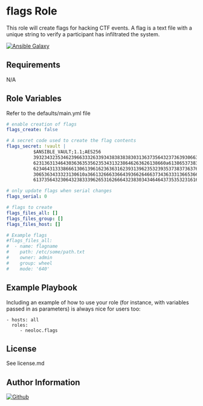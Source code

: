 flags Role
=========

This role will create flags for hacking CTF events. A flag is a text file with a unique string to verify a participant has infiltrated the system.

[![Ansible Galaxy](https://img.shields.io/badge/ansible--galaxy-neoloc.flags-blue.svg)](https://galaxy.ansible.com/neoloc/ansible-role-flags/)


Requirements
------------

N/A

Role Variables
--------------

Refer to the defaults/main.yml file

```yaml
# enable creation of flags
flags_create: false

# A secret code used to create the flag contents
flags_secret: !vault |
          $ANSIBLE_VAULT;1.1;AES256
          39323432353462396633326339343838383830313637356432373639306639346466303133353263
          6231363134643036363535623534313238646263626138660a613865373838333962633635653434
          62346431333866613061396162363631623931396235323935373837363765303862333632663035
          3065363433323130610a366132666336643936626466373436333136653662656230666165373061
          61373564323064323833396265316266643238303434646437353532316164646136

# only update flags when serial changes
flags_serial: 0

# flags to create
flags_files_all: []
flags_files_group: []
flags_files_host: []

# Example flags
#flags_files_all:
#  - name: flagname
#    path: /etc/some/path.txt
#    owner: admin
#    group: wheel
#    mode: '640'

```

Example Playbook
----------------

Including an example of how to use your role (for instance, with variables passed in as parameters) is always nice for users too:

    - hosts: all
      roles:
         - neoloc.flags

License
-------

See license.md

Author Information
------------------

[![Github](https://img.shields.io/badge/Github-neoloc-blue.svg)](https://github.com/neoloc)
